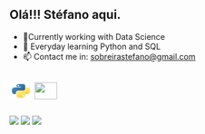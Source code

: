 ## Olá!!! Stéfano aqui.

- 🔭Currently working with Data Science
- 🌱 Everyday learning Python and SQL
- 📫 Contact me in: sobreirastefano@gmail.com


<div style="display: inline_block"><br>
  <img align="center"  height="30" width="40" src="https://raw.githubusercontent.com/devicons/devicon/master/icons/python/python-original.svg">
  <img align="center"  height="30" width="40" src="https://cdn.jsdelivr.net/gh/devicons/devicon/icons/sqlalchemy/sqlalchemy-original.svg">
</div>
  
  ##
 
<div> 
  <a href="https://www.instagram.com/stefanolucca.oficial/" target="_blank"><img src="https://img.shields.io/badge/-Instagram-%23E4405F?style=for-the-badge&logo=instagram&logoColor=white" target="_blank"></a>
  <a href = "mailto:sobreirastefano@gmail.com"><img src="https://img.shields.io/badge/Gmail-D14836?style=for-the-badge&logo=gmail&logoColor=white" target="_blank"></a>
  <a href = "https://t.me/StefanoLucca"><img src="https://img.shields.io/badge/Telegram-2CA5E0?style=for-the-badge&logo=telegram&logoColor=white" target="_blank"></a>  
</div>
